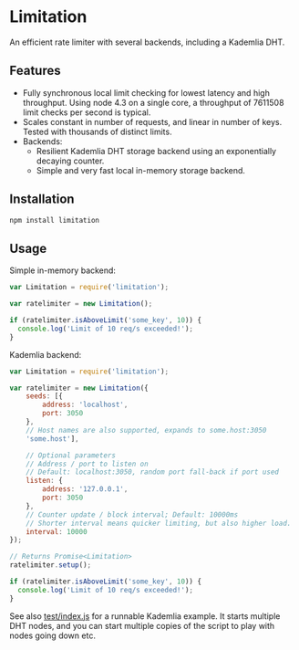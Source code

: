 # Limitation

An efficient rate limiter with several backends, including a Kademlia DHT.

## Features

- Fully synchronous local limit checking for lowest latency and high
    throughput. Using node 4.3 on a single core, a throughput of 7611508 limit
    checks per second is typical.
- Scales constant in number of requests, and linear in number of keys. Tested
    with thousands of distinct limits.
- Backends:
    - Resilient Kademlia DHT storage backend using an exponentially decaying
      counter.
    - Simple and very fast local in-memory storage backend.

## Installation
```bash
npm install limitation
```

## Usage

Simple in-memory backend:

```javascript
var Limitation = require('limitation');

var ratelimiter = new Limitation();

if (ratelimiter.isAboveLimit('some_key', 10)) {
  console.log('Limit of 10 req/s exceeded!');
}
```

Kademlia backend:
```javascript
var Limitation = require('limitation');

var ratelimiter = new Limitation({
    seeds: [{
        address: 'localhost',
        port: 3050
    },
    // Host names are also supported, expands to some.host:3050
    'some.host'],

    // Optional parameters
    // Address / port to listen on
    // Default: localhost:3050, random port fall-back if port used
    listen: {
        address: '127.0.0.1',
        port: 3050
    },
    // Counter update / block interval; Default: 10000ms
    // Shorter interval means quicker limiting, but also higher load.
    interval: 10000
});

// Returns Promise<Limitation>
ratelimiter.setup();

if (ratelimiter.isAboveLimit('some_key', 10)) {
  console.log('Limit of 10 req/s exceeded!');
}
```

See also [test/index.js](test/index.js) for a runnable Kademlia example. It
starts multiple DHT nodes, and you can start multiple copies of the script to
play with nodes going down etc.
